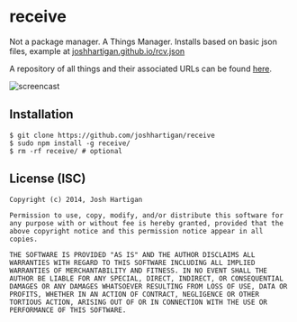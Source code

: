 receive
=======

Not a package manager. A Things Manager.
Installs based on basic json files, example at [joshhartigan.github.io/rcv.json](http://joshhartigan.github.io/rcv.json)

A repository of all things and their associated URLs can be found [here](https://receive-repo.firebaseio.com/.json?print=pretty).

![screencast](http://imgur.com/TaKv4rY.gif)

## Installation

```
$ git clone https://github.com/joshhartigan/receive
$ sudo npm install -g receive/
$ rm -rf receive/ # optional
```

## License (ISC)
```
Copyright (c) 2014, Josh Hartigan

Permission to use, copy, modify, and/or distribute this software for any purpose with or without fee is hereby granted, provided that the above copyright notice and this permission notice appear in all copies.

THE SOFTWARE IS PROVIDED "AS IS" AND THE AUTHOR DISCLAIMS ALL WARRANTIES WITH REGARD TO THIS SOFTWARE INCLUDING ALL IMPLIED WARRANTIES OF MERCHANTABILITY AND FITNESS. IN NO EVENT SHALL THE AUTHOR BE LIABLE FOR ANY SPECIAL, DIRECT, INDIRECT, OR CONSEQUENTIAL DAMAGES OR ANY DAMAGES WHATSOEVER RESULTING FROM LOSS OF USE, DATA OR PROFITS, WHETHER IN AN ACTION OF CONTRACT, NEGLIGENCE OR OTHER TORTIOUS ACTION, ARISING OUT OF OR IN CONNECTION WITH THE USE OR PERFORMANCE OF THIS SOFTWARE.
```
